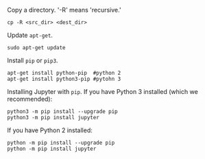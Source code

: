 
Copy a directory. 
'-R' means 'recursive.'
```
cp -R <src_dir> <dest_dir>
```
Update `apt-get`.
```
sudo apt-get update
```
Install `pip` or `pip3`.
```
apt-get install python-pip	#python 2
apt-get install python3-pip #pytohn 3
```
Installing Jupyter with `pip`.
If you have Python 3 installed (which we recommended):
```
python3 -m pip install --upgrade pip
python3 -m pip install jupyter
```
If you have Python 2 installed:
```
python -m pip install --upgrade pip
python -m pip install jupyter
```
